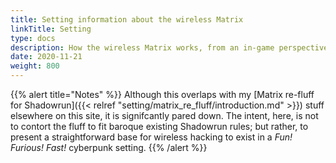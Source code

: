 ```yaml
---
title: Setting information about the wireless Matrix
linkTitle: Setting
type: docs
description: How the wireless Matrix works, from an in-game perspective
date: 2020-11-21
weight: 800
---
```


{{% alert title="Notes" %}}
Although this overlaps with my [Matrix re-fluff for Shadowrun]({{< relref "setting/matrix_re_fluff/introduction.md" >}}) stuff elsewhere on this site, it is signifcantly pared down. The intent, here, is not to contort the fluff to fit baroque existing Shadowrun rules; but rather, to present a straightforward base for wireless hacking to exist in a _Fun! Furious! Fast!_ cyberpunk setting.
{{% /alert %}} 